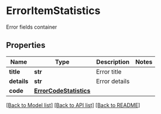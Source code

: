 # ErrorItemStatistics

Error fields container
## Properties
Name | Type | Description | Notes
------------ | ------------- | ------------- | -------------
**title** | **str** | Error title | 
**details** | **str** | Error details | 
**code** | [**ErrorCodeStatistics**](ErrorCodeStatistics.md) |  | 

[[Back to Model list]](../README.md#documentation-for-models) [[Back to API list]](../README.md#documentation-for-api-endpoints) [[Back to README]](../README.md)


